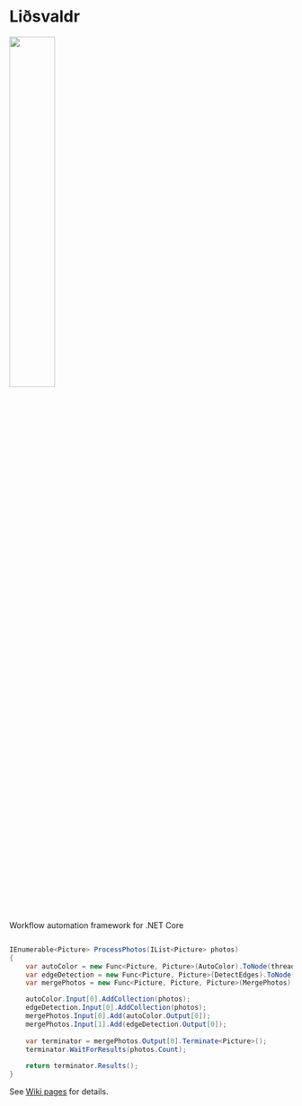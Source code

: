 # Liðsvaldr
<a href="https://github.com/alex-ks/Lidsvaldr">
    <img src="http://ccfit.nsu.ru/~komissarov/Lidsvaldr.svg" width="40%" height="40%">
</a>

Workflow automation framework for .NET Core

```C#

IEnumerable<Picture> ProcessPhotos(IList<Picture> photos)
{
    var autoColor = new Func<Picture, Picture>(AutoColor).ToNode(threadLimit: 2);
    var edgeDetection = new Func<Picture, Picture>(DetectEdges).ToNode(threadLimit: 2);
    var mergePhotos = new Func<Picture, Picture, Picture>(MergePhotos).ToNode();

    autoColor.Input[0].AddCollection(photos);
    edgeDetection.Input[0].AddCollection(photos);
    mergePhotos.Input[0].Add(autoColor.Output[0]);
    mergePhotos.Input[1].Add(edgeDetection.Output[0]);
    
    var terminator = mergePhotos.Output[0].Terminate<Picture>();
    terminator.WaitForResults(photos.Count);
    
    return terminator.Results();
}
```

See [Wiki pages](https://github.com/alex-ks/Lidsvaldr/wiki) for details.
